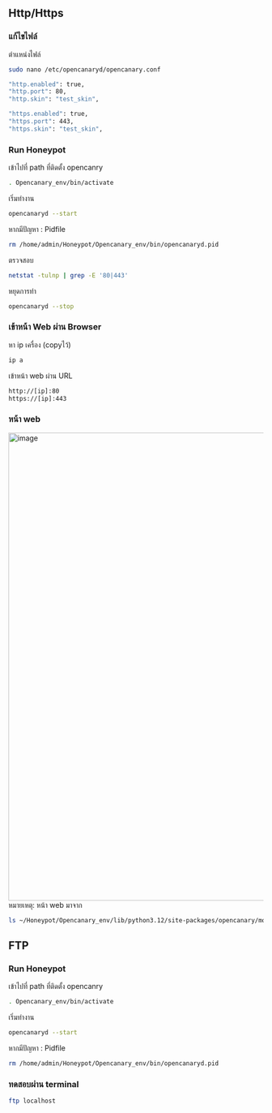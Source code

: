 ## Http/Https
### แก้ไขไฟล์
ตำแหน่งไฟล์
```bash
sudo nano /etc/opencanaryd/opencanary.conf
```
```bash
"http.enabled": true,
"http.port": 80,
"http.skin": "test_skin",
```
```bash
"https.enabled": true,
"https.port": 443,
"https.skin": "test_skin",
```

### Run Honeypot
เข้าไปที่ path ที่ติดตั้ง opencanry
```bash
. Opencanary_env/bin/activate
```

เริ่มทำงาน
```bash
opencanaryd --start
```
หากมีปัญหา : Pidfile
```bash
rm /home/admin/Honeypot/Opencanary_env/bin/opencanaryd.pid
```

ตรวจสอบ
```bash
netstat -tulnp | grep -E '80|443'
```
หยุดการทำ
```bash
opencanaryd --stop
```

### เข้าหน้า Web ผ่าน Browser
หา ip เครื่อง (copyไว้)
```bash
ip a
```
เข้าหน้า web ผ่าน URL
```bash
http://[ip]:80
https://[ip]:443
```
### หน้า web
<img width="1808" height="923" alt="image" src="https://github.com/user-attachments/assets/b7133f08-7a13-4d8c-acbc-893a4d871302" />
หมายเหตุ: หน้า web มาจาก

```bash
ls ~/Honeypot/Opencanary_env/lib/python3.12/site-packages/opencanary/modules/data/http/skin/
```
## FTP

### Run Honeypot
เข้าไปที่ path ที่ติดตั้ง opencanry
```bash
. Opencanary_env/bin/activate
```
เริ่มทำงาน
```bash
opencanaryd --start
```
หากมีปัญหา : Pidfile
```bash
rm /home/admin/Honeypot/Opencanary_env/bin/opencanaryd.pid
```
### ทดสอบผ่าน terminal
```bash
ftp localhost
```
